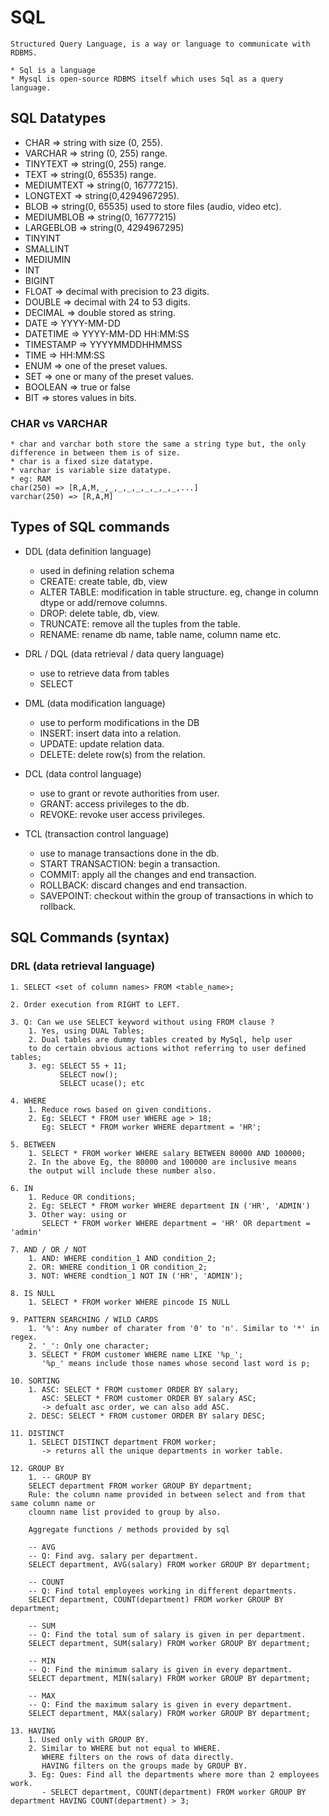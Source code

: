 # SQL

    Structured Query Language, is a way or language to communicate with RDBMS.

    * Sql is a language
    * Mysql is open-source RDBMS itself which uses Sql as a query language.

## SQL Datatypes

- CHAR => string with size (0, 255).
- VARCHAR => string (0, 255) range.
- TINYTEXT => string(0, 255) range.
- TEXT => string(0, 65535) range.
- MEDIUMTEXT => string(0, 16777215).
- LONGTEXT => string(0,4294967295).
- BLOB => string(0, 65535) used to store files (audio, video etc).
- MEDIUMBLOB => string(0, 16777215)
- LARGEBLOB => string(0, 4294967295)
- TINYINT
- SMALLINT
- MEDIUMIN
- INT
- BIGINT
- FLOAT => decimal with precision to 23 digits.
- DOUBLE => decimal with 24 to 53 digits.
- DECIMAL => double stored as string.
- DATE => YYYY-MM-DD
- DATETIME => YYYY-MM-DD HH:MM:SS
- TIMESTAMP => YYYYMMDDHHMMSS
- TIME => HH:MM:SS
- ENUM => one of the preset values.
- SET => one or many of the preset values.
- BOOLEAN => true or false
- BIT => stores values in bits.

### CHAR vs VARCHAR

    * char and varchar both store the same a string type but, the only difference in between them is of size.
    * char is a fixed size datatype.
    * varchar is variable size datatype.
    * eg: RAM
    char(250) => [R,A,M,_,_,_,_,_,_,_,_,_,...]
    varchar(250) => [R,A,M]

## Types of SQL commands

- DDL (data definition language)

  - used in defining relation schema
  - CREATE: create table, db, view
  - ALTER TABLE: modification in table structure. eg, change in column dtype or add/remove columns.
  - DROP: delete table, db, view.
  - TRUNCATE: remove all the tuples from the table.
  - RENAME: rename db name, table name, column name etc.

- DRL / DQL (data retrieval / data query language)

  - use to retrieve data from tables
  - SELECT

- DML (data modification language)

  - use to perform modifications in the DB
  - INSERT: insert data into a relation.
  - UPDATE: update relation data.
  - DELETE: delete row(s) from the relation.

- DCL (data control language)

  - use to grant or revote authorities from user.
  - GRANT: access privileges to the db.
  - REVOKE: revoke user access privileges.

- TCL (transaction control language)

  - use to manage transactions done in the db.
  - START TRANSACTION: begin a transaction.
  - COMMIT: apply all the changes and end transaction.
  - ROLLBACK: discard changes and end transaction.
  - SAVEPOINT: checkout within the group of transactions in which to rollback.

## SQL Commands (syntax)

### DRL (data retrieval language)

    1. SELECT <set of column names> FROM <table_name>;

    2. Order execution from RIGHT to LEFT.

    3. Q: Can we use SELECT keyword without using FROM clause ?
        1. Yes, using DUAL Tables;
        2. Dual tables are dummy tables created by MySql, help user
        to do certain obvious actions withot referring to user defined tables;
        3. eg: SELECT 55 + 11;
               SELECT now();
               SELECT ucase(); etc

    4. WHERE
        1. Reduce rows based on given conditions.
        2. Eg: SELECT * FROM user WHERE age > 18;
           Eg: SELECT * FROM worker WHERE department = 'HR';

    5. BETWEEN
        1. SELECT * FROM worker WHERE salary BETWEEN 80000 AND 100000;
        2. In the above Eg, the 80000 and 100000 are inclusive means
        the output will include these number also.

    6. IN
        1. Reduce OR conditions;
        2. Eg: SELECT * FROM worker WHERE department IN ('HR', 'ADMIN')
        3. Other way: using or
           SELECT * FROM worker WHERE department = 'HR' OR department = 'admin'

    7. AND / OR / NOT
        1. AND: WHERE condition_1 AND condition_2;
        2. OR: WHERE condition_1 OR condition_2;
        3. NOT: WHERE condtion_1 NOT IN ('HR', 'ADMIN');

    8. IS NULL
        1. SELECT * FROM worker WHERE pincode IS NULL

    9. PATTERN SEARCHING / WILD CARDS
        1. '%': Any number of charater from '0' to 'n'. Similar to '*' in regex.
        2. '_': Only one character;
        3. SELECT * FROM customer WHERE name LIKE '%p_';
           '%p_' means include those names whose second last word is p;

    10. SORTING
        1. ASC: SELECT * FROM customer ORDER BY salary;
           ASC: SELECT * FROM customer ORDER BY salary ASC;
           -> defualt asc order, we can also add ASC.
        2. DESC: SELECT * FROM customer ORDER BY salary DESC;

    11. DISTINCT
        1. SELECT DISTINCT department FROM worker;
           -> returns all the unique departments in worker table.

    12. GROUP BY
        1. -- GROUP BY
        SELECT department FROM worker GROUP BY department;
        Rule: the column name provided in between select and from that same column name or
        cloumn name list provided to group by also.

        Aggregate functions / methods provided by sql

        -- AVG
        -- Q: Find avg. salary per department.
        SELECT department, AVG(salary) FROM worker GROUP BY department;

        -- COUNT
        -- Q: Find total employees working in different departments.
        SELECT department, COUNT(department) FROM worker GROUP BY department;

        -- SUM
        -- Q: Find the total sum of salary is given in per department.
        SELECT department, SUM(salary) FROM worker GROUP BY department;

        -- MIN
        -- Q: Find the minimum salary is given in every department.
        SELECT department, MIN(salary) FROM worker GROUP BY department;

        -- MAX
        -- Q: Find the maximum salary is given in every department.
        SELECT department, MAX(salary) FROM worker GROUP BY department;

    13. HAVING
        1. Used only with GROUP BY.
        2. Similar to WHERE but not equal to WHERE.
           WHERE filters on the rows of data directly.
           HAVING filters on the groups made by GROUP BY.
        3. Eg: Ques: Find all the departments where more than 2 employees work.
           - SELECT department, COUNT(department) FROM worker GROUP BY department HAVING COUNT(department) > 3;
